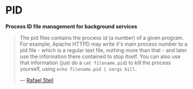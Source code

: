 # PID

**Process ID file management for background services**

> The pid files contains the process id (a number) of a given program. For example, Apache HTTPD may write it's main process number to a pid file - which is a regular text file, nothing more than that - and later use the information there contained to stop itself. You can also use that information (just do a `cat filename.pid`) to kill the process yourself, using `echo filename.pid | xargs kill`.
>
> &mdash; [Rafael Steil](https://stackoverflow.com/questions/8296170/what-is-a-pid-file-and-what-does-it-contain)
